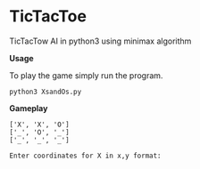 # TicTacToe
TicTacTow AI in python3 using minimax algorithm

**Usage**

To play the game simply run the program.

```
python3 XsandOs.py
```

**Gameplay**

```
['X', 'X', 'O']
['_', 'O', '_']
['_', '_', '_']

Enter coordinates for X in x,y format: 
```
